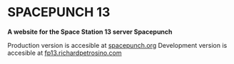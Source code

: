 # SPACEPUNCH 13
**A website for the Space Station 13 server Spacepunch** 

Production version is accesible at [spacepunch.org](https://spacepunch.org)
Development version is accesible at [fp13.richardpetrosino.com](https://fp13.richardpetrosino.com)


